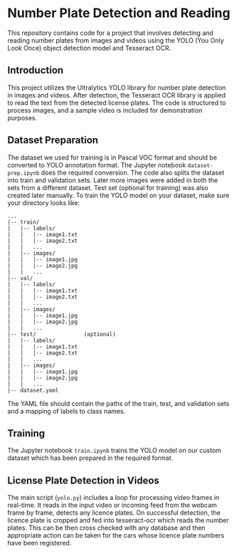# Number Plate Detection and Reading

This repository contains code for a project that involves detecting and reading number plates from images and videos using the YOLO (You Only Look Once) object detection model and Tesseract OCR.

## Introduction

This project utilizes the Ultralytics YOLO library for number plate detection in images and videos. After detection, the Tesseract OCR library is applied to read the text from the detected license plates. The code is structured to process images, and a sample video is included for demonstration purposes.

## Dataset Preparation

The dataset we used for training is in Pascal VOC format and should be converted to YOLO annotation format. The Jupyter notebook `dataset-prep.ipynb` does the required conversion. The code also splits the dataset into train and validation sets. Later more images were added in both the sets from a different dataset. Test set (optional for training) was also created later manually.
To train the YOLO model on your dataset, make sure your directory looks like:

```
...
|-- train/
|   |-- labels/
|   |   |-- image1.txt
|   |   |-- image2.txt
|   |   ...
|   |-- images/
|   |   |-- image1.jpg
|   |   |-- image2.jpg
|   |   ...
|-- val/
|   |-- labels/
|   |   |-- image1.txt
|   |   |-- image2.txt
|   |   ...
|   |-- images/
|   |   |-- image1.jpg
|   |   |-- image2.jpg
|   |   ...
|-- test/               (optional)
|   |-- labels/
|   |   |-- image1.txt
|   |   |-- image2.txt
|   |   ...
|   |-- images/
|   |   |-- image1.jpg
|   |   |-- image2.jpg
|   |   ...
|-- dataset.yaml
```
The YAML file should contain the paths of the train, test, and validation sets and a mapping of labels to class names.

## Training
The Jupyter notebook `train.ipynb` trains the YOLO model on our custom dataset which has been prepared in the required format.

## License Plate Detection in Videos

The main script (`yolo.py`) includes a loop for processing video frames in real-time. It reads in the input video or incoming feed from the webcam frame by frame, detects any licence plates. On successful detection, the licence plate is cropped and fed into tesseract-ocr which reads the number plates. This can be then cross checked with any database and then appropriate action can be taken for the cars whose licence plate numbers have been registered.
